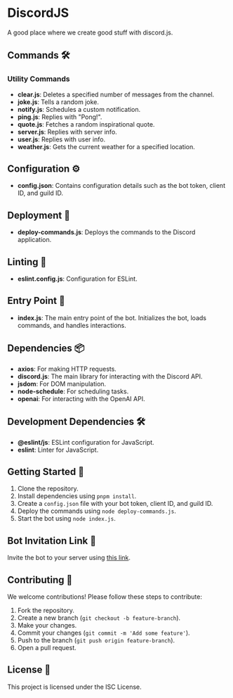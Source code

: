 # DiscordJS

A good place where we create good stuff with discord.js.

## Commands 🛠️

### Utility Commands

- **clear.js**: Deletes a specified number of messages from the channel.
- **joke.js**: Tells a random joke.
- **notify.js**: Schedules a custom notification.
- **ping.js**: Replies with "Pong!".
- **quote.js**: Fetches a random inspirational quote.
- **server.js**: Replies with server info.
- **user.js**: Replies with user info.
- **weather.js**: Gets the current weather for a specified location.

## Configuration ⚙️

- **config.json**: Contains configuration details such as the bot token, client ID, and guild ID.

## Deployment 🚀

- **deploy-commands.js**: Deploys the commands to the Discord application.

## Linting 🧹

- **eslint.config.js**: Configuration for ESLint.

## Entry Point 🎯

- **index.js**: The main entry point of the bot. Initializes the bot, loads commands, and handles interactions.

## Dependencies 📦

- **axios**: For making HTTP requests.
- **discord.js**: The main library for interacting with the Discord API.
- **jsdom**: For DOM manipulation.
- **node-schedule**: For scheduling tasks.
- **openai**: For interacting with the OpenAI API.

## Development Dependencies 🛠️

- **@eslint/js**: ESLint configuration for JavaScript.
- **eslint**: Linter for JavaScript.

## Getting Started 🚀

1. Clone the repository.
2. Install dependencies using `pnpm install`.
3. Create a `config.json` file with your bot token, client ID, and guild ID.
4. Deploy the commands using `node deploy-commands.js`.
5. Start the bot using `node index.js`.

## Bot Invitation Link 🔗

Invite the bot to your server using [this link](https://discord.com/oauth2/authorize?client_id=1341917262780698826&scope=bot&permissions=8).

## Contributing 🤝

We welcome contributions! Please follow these steps to contribute:

1. Fork the repository.
2. Create a new branch (`git checkout -b feature-branch`).
3. Make your changes.
4. Commit your changes (`git commit -m 'Add some feature'`).
5. Push to the branch (`git push origin feature-branch`).
6. Open a pull request.

## License 📄

This project is licensed under the ISC License.